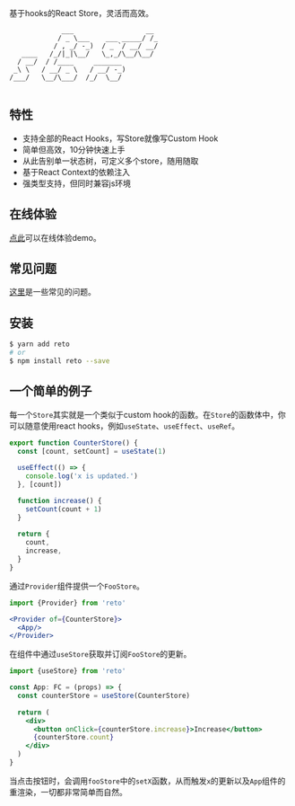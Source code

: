 基于hooks的React Store，灵活而高效。

```
             ___                  __ 
            / _ \___    ___ _____/ /_
           / , _/ -_)  / _ `/ __/ __/
   ____   /_/|_|\__/   \_,_/\__/\__/ 
  / __/  / /____     _______         
 _\ \   / __/ _ \   / __/ -_)        
/___/   \__/\___/  /_/  \__/         
                                     
```


## 特性

- 支持全部的React Hooks，写Store就像写Custom Hook
- 简单但高效，10分钟快速上手
- 从此告别单一状态树，可定义多个store，随用随取
- 基于React Context的依赖注入
- 强类型支持，但同时兼容js环境

## 在线体验

[点此](https://stackblitz.com/edit/reto-demo)可以在线体验demo。

## 常见问题

[这里](https://)是一些常见的问题。

## 安装

```bash
$ yarn add reto
# or
$ npm install reto --save
```

## 一个简单的例子

每一个`Store`其实就是一个类似于custom hook的函数。在`Store`的函数体中，你可以随意使用react hooks，例如`useState`、`useEffect`、`useRef`。

```jsx
export function CounterStore() {
  const [count, setCount] = useState(1)
  
  useEffect(() => {
    console.log('x is updated.')
  }, [count])

  function increase() {
    setCount(count + 1)
  }
  
  return {
    count,
    increase,
  }
}
```

通过`Provider`组件提供一个`FooStore`。

```jsx
import {Provider} from 'reto'

<Provider of={CounterStore}>
  <App/>
</Provider>
```

在组件中通过`useStore`获取并订阅`FooStore`的更新。

```jsx
import {useStore} from 'reto'

const App: FC = (props) => {
  const counterStore = useStore(CounterStore)
  
  return (
    <div>
      <button onClick={counterStore.increase}>Increase</button>
      {counterStore.count}
    </div>
  )
}
```

当点击按钮时，会调用`fooStore`中的`setX`函数，从而触发`x`的更新以及`App`组件的重渲染，一切都非常简单而自然。
